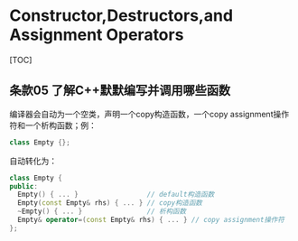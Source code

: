 # Constructor,Destructors,and Assignment Operators

[TOC]

## 条款05 了解C++默默编写并调用哪些函数

编译器会自动为一个空类，声明一个copy构造函数，一个copy assignment操作符和一个析构函数；例：

```c++
class Empty {};
```

自动转化为：

```c++
class Empty {
public:
  Empty() { ... }                 // default构造函数
  Empty(const Empty& rhs) { ... } // copy构造函数
  ~Empty() { ... }                // 析构函数
  Empty& operator=(const Empty& rhs) { ... } // copy assignment操作符
};
```

